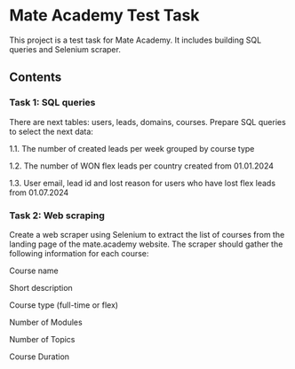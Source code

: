 # **Mate Academy Test Task**

This project is a test task for Mate Academy. It includes  building SQL queries and Selenium scraper.

## **Contents**

### Task 1: SQL queries

There are next tables: users, leads, domains, courses.
Prepare SQL queries to select the next data:

1.1. The number of created leads per week grouped by course type

1.2. The number of WON flex leads per country created from 01.01.2024

1.3. User email, lead id and lost reason for users who have lost flex leads from 01.07.2024

### Task 2: Web scraping 


Create a web scraper using Selenium to extract the list of courses from the landing page of the mate.academy website. The scraper should gather the following information for each course:

Course name

Short description

Course type (full-time or flex)

Number of Modules

Number of Topics

Course Duration
